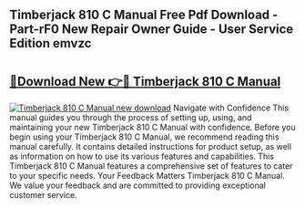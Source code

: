 ## Timberjack 810 C Manual Free Pdf Download - Part-rF0 New Repair Owner Guide - User Service Edition emvzc

# <h2><a href="http://bc81117.oget.top/?id=Timberjack+810+C+Manual">🔗Download New 👉🔴 Timberjack 810 C Manual</a></h2>

[![Timberjack 810 C Manual new download](https://i.imgur.com/5g1atiW.png)](http://bc81117.oget.top/?id=Timberjack+810+C+Manual)
Navigate with Confidence This manual guides you through the process of setting up, using, and maintaining your new Timberjack 810 C Manual with confidence. Before you begin using your Timberjack 810 C Manual, we recommend reading this manual carefully. It contains detailed instructions for product setup, as well as information on how to use its various features and capabilities. This Timberjack 810 C Manual features a comprehensive set of features to cater to your specific needs. Your Feedback Matters Timberjack 810 C Manual. We value your feedback and are committed to providing exceptional customer service.
